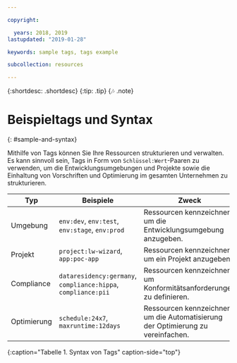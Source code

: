```yaml
---

copyright:

  years: 2018, 2019
lastupdated: "2019-01-28"

keywords: sample tags, tags example

subcollection: resources

---
```


{:shortdesc: .shortdesc}
{:tip: .tip}
{:notes: .note}


# Beispieltags und Syntax
{: #sample-and-syntax}

Mithilfe von Tags können Sie Ihre Ressourcen strukturieren und verwalten. Es kann sinnvoll sein, Tags in Form von `Schlüssel:Wert`-Paaren zu verwenden, um die Entwicklungsumgebungen und Projekte sowie die Einhaltung von Vorschriften und Optimierung im gesamten Unternehmen zu strukturieren.

| Typ | Beispiele | Zweck |
|------|----------|---------|
| Umgebung | `env:dev`, `env:test`, `env:stage`, `env:prod` | Ressourcen kennzeichnen, um die Entwicklungsumgebung anzugeben.|
| Projekt | `project:lw-wizard`, `app:poc-app` | Ressourcen kennzeichnen, um ein Projekt anzugeben. |
| Compliance | `dataresidency:germany`, `compliance:hippa`, `compliance:pii` | Ressourcen kennzeichnen, um Konformitätsanforderungen zu definieren. |
| Optimierung | `schedule:24x7`, `maxruntime:12days` | Ressourcen kennzeichnen, um die Automatisierung der Optimierung zu vereinfachen. |
{:caption="Tabelle 1. Syntax von Tags" caption-side="top"}
